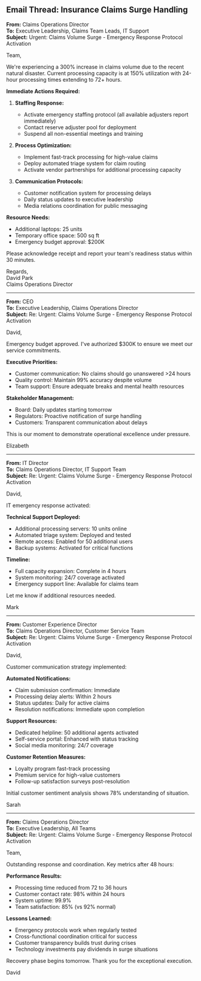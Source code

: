 ## Email Thread: Insurance Claims Surge Handling

**From:** Claims Operations Director  
**To:** Executive Leadership, Claims Team Leads, IT Support  
**Subject:** Urgent: Claims Volume Surge - Emergency Response Protocol Activation  

Team,

We're experiencing a 300% increase in claims volume due to the recent natural disaster. Current processing capacity is at 150% utilization with 24-hour processing times extending to 72+ hours.

**Immediate Actions Required:**

1. **Staffing Response:**
   - Activate emergency staffing protocol (all available adjusters report immediately)
   - Contact reserve adjuster pool for deployment
   - Suspend all non-essential meetings and training

2. **Process Optimization:**
   - Implement fast-track processing for high-value claims
   - Deploy automated triage system for claim routing
   - Activate vendor partnerships for additional processing capacity

3. **Communication Protocols:**
   - Customer notification system for processing delays
   - Daily status updates to executive leadership
   - Media relations coordination for public messaging

**Resource Needs:**
- Additional laptops: 25 units
- Temporary office space: 500 sq ft
- Emergency budget approval: $200K

Please acknowledge receipt and report your team's readiness status within 30 minutes.

Regards,  
David Park  
Claims Operations Director  

---

**From:** CEO  
**To:** Executive Leadership, Claims Operations Director  
**Subject:** Re: Urgent: Claims Volume Surge - Emergency Response Protocol Activation  

David,

Emergency budget approved. I've authorized $300K to ensure we meet our service commitments.

**Executive Priorities:**
- Customer communication: No claims should go unanswered >24 hours
- Quality control: Maintain 99% accuracy despite volume
- Team support: Ensure adequate breaks and mental health resources

**Stakeholder Management:**
- Board: Daily updates starting tomorrow
- Regulators: Proactive notification of surge handling
- Customers: Transparent communication about delays

This is our moment to demonstrate operational excellence under pressure.

Elizabeth  

---

**From:** IT Director  
**To:** Claims Operations Director, IT Support Team  
**Subject:** Re: Urgent: Claims Volume Surge - Emergency Response Protocol Activation  

David,

IT emergency response activated:

**Technical Support Deployed:**
- Additional processing servers: 10 units online
- Automated triage system: Deployed and tested
- Remote access: Enabled for 50 additional users
- Backup systems: Activated for critical functions

**Timeline:**
- Full capacity expansion: Complete in 4 hours
- System monitoring: 24/7 coverage activated
- Emergency support line: Available for claims team

Let me know if additional resources needed.

Mark  

---

**From:** Customer Experience Director  
**To:** Claims Operations Director, Customer Service Team  
**Subject:** Re: Urgent: Claims Volume Surge - Emergency Response Protocol Activation  

David,

Customer communication strategy implemented:

**Automated Notifications:**
- Claim submission confirmation: Immediate
- Processing delay alerts: Within 2 hours
- Status updates: Daily for active claims
- Resolution notifications: Immediate upon completion

**Support Resources:**
- Dedicated helpline: 50 additional agents activated
- Self-service portal: Enhanced with status tracking
- Social media monitoring: 24/7 coverage

**Customer Retention Measures:**
- Loyalty program fast-track processing
- Premium service for high-value customers
- Follow-up satisfaction surveys post-resolution

Initial customer sentiment analysis shows 78% understanding of situation.

Sarah  

---

**From:** Claims Operations Director  
**To:** Executive Leadership, All Teams  
**Subject:** Re: Urgent: Claims Volume Surge - Emergency Response Protocol Activation  

Team,

Outstanding response and coordination. Key metrics after 48 hours:

**Performance Results:**
- Processing time reduced from 72 to 36 hours
- Customer contact rate: 98% within 24 hours
- System uptime: 99.9%
- Team satisfaction: 85% (vs 92% normal)

**Lessons Learned:**
- Emergency protocols work when regularly tested
- Cross-functional coordination critical for success
- Customer transparency builds trust during crises
- Technology investments pay dividends in surge situations

Recovery phase begins tomorrow. Thank you for the exceptional execution.

David